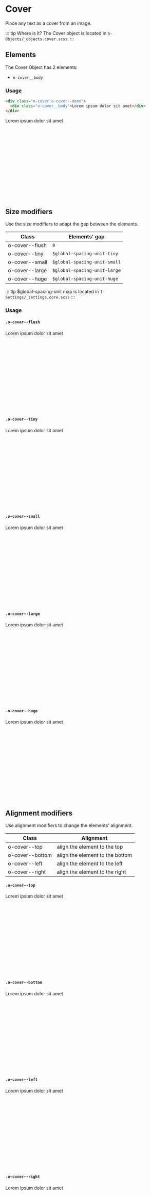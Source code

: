 # Cover

Place any text as a cover from an image.

::: tip Where is it?
The Cover object is located in `5-Objects/_objects.cover.scss`.
:::

## Elements

The Cover Object has 2 elements:

- `o-cover__body`

### Usage

```html
<div class="o-cover o-cover--demo">
  <div class="o-cover__body">Lorem ipsum dolor sit amet</div>
</div>
```

<div class="o-cover o-cover--demo">
		<div class="o-cover__body">
				Lorem ipsum dolor sit amet
		</div>
</div>

## Size modifiers

Use the size modifiers to adapt the gap between the elements.

| Class          | Elements' gap               |
| -------------- | --------------------------- |
| o-cover--flush | `0` 											   |
| o-cover--tiny  | `$global-spacing-unit-tiny` |
| o-cover--small | `$global-spacing-unit-small`|
| o-cover--large | `$global-spacing-unit-large`|
| o-cover--huge  | `$global-spacing-unit-huge` |

::: tip
$global-spacing-unit map is located in `1-Settings/_settings.core.scss`
:::

### Usage

#### `.o-cover--flush`


<div class="o-cover o-cover--flush o-cover--demo u-mt-small">
		<div class="o-cover__body">
				Lorem ipsum dolor sit amet
		</div>
</div> 

#### `.o-cover--tiny`

<div class="o-cover o-cover--tiny o-cover--demo u-mt-small">
		<div class="o-cover__body">
				Lorem ipsum dolor sit amet
		</div>
</div>

#### `.o-cover--small`

<div class="o-cover o-cover--small o-cover--demo u-mt-small">
		<div class="o-cover__body">
				Lorem ipsum dolor sit amet
		</div>
</div>

#### `.o-cover--large`

<div class="o-cover o-cover--large o-cover--demo u-mt-small">
		<div class="o-cover__body">
				Lorem ipsum dolor sit amet
		</div>
</div>

#### `.o-cover--huge`

<div class="o-cover o-cover--huge o-cover--demo u-mt-small">
		<div class="o-cover__body">
				Lorem ipsum dolor sit amet
		</div>
</div>

## Alignment modifiers

Use alignment modifiers to change the elements' alignment.

| Class           | Alignment                         |
| --------------- | --------------------------------- |
| o-cover--top    | align the element to the top		  |
| o-cover--bottom | align the element to the bottom		|
| o-cover--left   | align the element to the left		  |
| o-cover--right  | align the element to the right		|


#### `.o-cover--top`

<div class="o-cover o-cover--top o-cover--demo u-mt-small">
		<div class="o-cover__body">
				Lorem ipsum dolor sit amet
		</div>
</div>

#### `.o-cover--bottom`

<div class="o-cover o-cover--bottom o-cover--demo u-mt-small">
		<div class="o-cover__body">
				Lorem ipsum dolor sit amet
		</div>
</div>

#### `.o-cover--left`

<div class="o-cover o-cover--left o-cover--demo u-mt-small">
		<div class="o-cover__body">
				Lorem ipsum dolor sit amet
		</div>
</div>

#### `.o-cover--right`

<div class="o-cover o-cover--right o-cover--demo u-mt-small">
		<div class="o-cover__body">
				Lorem ipsum dolor sit amet
		</div>
</div>

<style lang="scss">
@import '../../.vuepress/scss/main.scss';
@import './outline.css';

code {
    div {
        color:black;
    }
    p {
        color:black;
    }
}

.o-cover--demo {
    background-image:url('http://unsplash.it/960/600');
    height: 250px;
}

</style>
